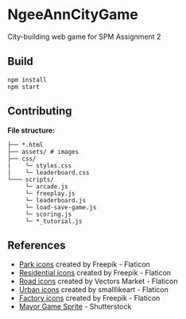 # NgeeAnnCityGame
City-building web game for SPM Assignment 2

## Build
```
npm install
npm start
```

## Contributing
**File structure:**
```
├── *.html
├── assets/ # images
├── css/
|    └─ styles.css
|    └─ leaderboard.css
└─── scripts/
     └─ arcade.js
     └─ freeplay.js
     └─ leaderboard.js
     └─ load-save-game.js
     └─ scoring.js
     └─ *_tutorial.js
```

## References
<ul>
  <li><a href="https://www.flaticon.com/free-icons/park" title="park icons">Park icons</a> created by Freepik - Flaticon</li>
  <li><a href="https://www.flaticon.com/free-icons/residential" title="residential icons">Residential icons</a> created by Freepik - Flaticon</li>
  <li><a href="https://www.flaticon.com/free-icons/road" title="road icons">Road icons</a> created by Vectors Market - Flaticon</li>
  <li><a href="https://www.flaticon.com/free-icons/urban" title="urban icons">Urban icons</a> created by smalllikeart - Flaticon</li>
  <li><a href="https://www.flaticon.com/free-icons/factory" title="factory icons">Factory icons</a> created by Freepik - Flaticon</li>
  <li><a href="https://www.shutterstock.com/image-vector/elf-cartoon-pixel-art-vector-2527954403" title="elf">Mayor Game Sprite</a> - Shutterstock</li>
</ul>

